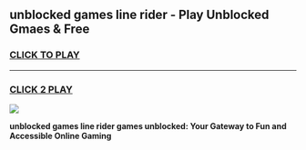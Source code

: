 
## unblocked games line rider - Play Unblocked Gmaes & Free
<h3>
<a href="https://news.freeplayer.one?title=unblocked_games_line_rider&ref=16F">CLICK TO PLAY</a></h3>
<hr>

<h3>
<a href="https://news.freeplayer.one?title=unblocked_games_line_rider&ref=16F">CLICK 2 PLAY</a>
  
</h3>

<a href="https://news.freeplayer.one?title=unblocked_games_line_rider&ref=16F/"><img src="https://clearcache.store/games.png"></a>


**unblocked games line rider games unblocked: Your Gateway to Fun and Accessible Online Gaming**
